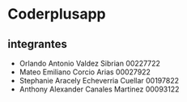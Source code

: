 # Coderplusapp

## integrantes 
* Orlando Antonio Valdez Sibrian	    00227722
* Mateo Emiliano Corcio Arias	                00027922
* Stephanie Aracely Echeverria Cuellar    00197822
* Anthony Alexander Canales Martinez   00093122


